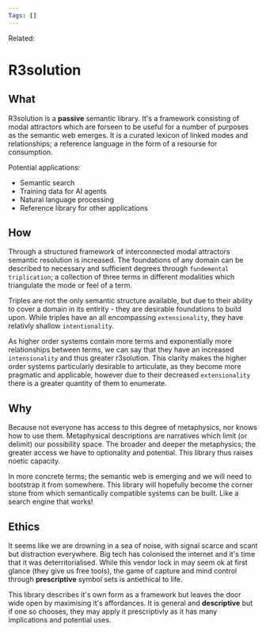 ```yaml
---
Tags: []
---
```

Related: 
# R3solution
## What 
R3solution is a **passive** semantic library. It's a framework consisting of modal attractors which are forseen to be useful for a number of purposes as the semantic web emerges. It is a curated lexicon of linked modes and relationships; a reference language in the form of a resourse for consumption. 

Potential applications:
- Semantic search
- Training data for AI agents
- Natural language processing
- Reference library for other applications

## How
Through a structured framework of interconnected modal attractors semantic resolution is increased. The foundations of any domain can be described to necessary and sufficient degrees through `fundemental triplication`; a collection of three terms in different modalities which triangulate the mode or feel of a term. 

Triples are not the only semantic structure available, but due to their ability to cover a domain in its entirity - they are desirable foundations to build upon. While triples have an all encompassing `extensionality`, they have relativly shallow `intentionality`. 

As higher order systems contain more terms and exponentially more relationships between terms, we can say that they have an increased `intensionality` and thus greater r3solution. This clarity makes the higher order systems particularly desirable to articulate, as they become more pragmatic and applicable, however due to their decreased `extensionality` there is a greater quantity of them to enumerate. 

## Why
Because not everyone has access to this degree of metaphysics, nor knows how to use them. Metaphysical descriptions are narratives which limit (or delimit) our possibility space. The broader and deeper the metaphysics; the greater access we have to optionality and potential. This library thus raises noetic capacity.

In more concrete terms; the semantic web is emerging and we will need to bootstrap it from somewhere. This library will hopefully become the corner stone from which semantically compatible systems can be built. Like a search engine that works! 

## Ethics
It seems like we are drowning in a sea of noise, with signal scarce and scant but distraction everywhere. Big tech has colonised the internet and it's time that it was deterritorialised. While this vendor lock in may seem ok at first glance (they give us free tools), the game of capture and mind control through **prescriptive** symbol sets is antiethical to life. 

This library describes it's own form as a framework but leaves the door wide open by maximising it's affordances. It is general and **descriptive** but if one so chooses, they may apply it prescriptivly as it has many implications and potential uses. 



